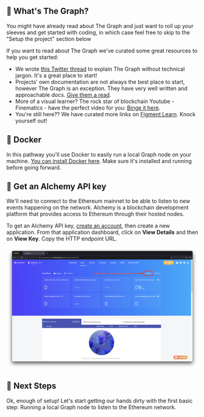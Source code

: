 ## 🤔 What's The Graph?

You might have already read about The Graph and just want to roll up your sleeves and get started with coding, in which case feel free to skip to the "Setup the project" section below

If you want to read about The Graph we've curated some great resources to help you get started:

- We wrote [this Twitter thread](https://twitter.com/sprngtheory/status/1425137466789486592) to explain The Graph without technical jargon. It's a great place to start!
- Projects' own documentation are not always the best place to start, however The Graph is an exception. They have very well written and approachable docs. [Give them a read](https://thegraph.com/docs/about/introduction).
- More of a visual learner? The rock star of blockchain Youtube - Finematics - have the perfect video for you: [Binge it here](https://www.youtube.com/watch?v=7gC7xJ_98r8).
- You're still here?? We have curated more links on [Figment Learn](https://learn.figment.io/protocols/thegraph). Knock yourself out!

## 🐳 Docker

In this pathway you'll use Docker to easily run a local Graph node on your machine. [You can install Docker here](https://www.docker.com). Make sure it's installed and running before going forward.

## 🔑 Get an Alchemy API key

We'll need to connect to the Ethereum mainnet to be able to listen to new events happening on the network. Alchemy is a blockchain development platform that provides access to Ethereum through their hosted nodes. 

To get an Alchemy API key, [create an account](https://www.alchemy.com/), then create a new application. From that application dashboard, click on **View Details** and then on **View Key**. Copy the HTTP endpoint URL.

![Alchemy](../../../.gitbook/assets/pathways/the_graph/alchemy-view-api-key.png)

## 👣 Next Steps

Ok, enough of setup! Let's start getting our hands dirty with the first basic step: Running a local Graph node to listen to the Ethereum network.
